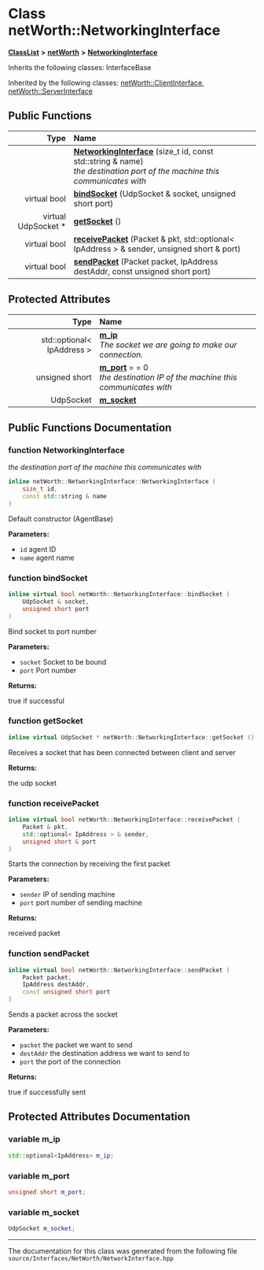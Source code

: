 

# Class netWorth::NetworkingInterface



[**ClassList**](annotated.md) **>** [**netWorth**](namespacenet_worth.md) **>** [**NetworkingInterface**](classnet_worth_1_1_networking_interface.md)








Inherits the following classes: InterfaceBase


Inherited by the following classes: [netWorth::ClientInterface](classnet_worth_1_1_client_interface.md),  [netWorth::ServerInterface](classnet_worth_1_1_server_interface.md)
































## Public Functions

| Type | Name |
| ---: | :--- |
|   | [**NetworkingInterface**](#function-networkinginterface) (size\_t id, const std::string & name) <br>_the destination port of the machine this communicates with_  |
| virtual bool | [**bindSocket**](#function-bindsocket) (UdpSocket & socket, unsigned short port) <br> |
| virtual UdpSocket \* | [**getSocket**](#function-getsocket) () <br> |
| virtual bool | [**receivePacket**](#function-receivepacket) (Packet & pkt, std::optional&lt; IpAddress &gt; & sender, unsigned short & port) <br> |
| virtual bool | [**sendPacket**](#function-sendpacket) (Packet packet, IpAddress destAddr, const unsigned short port) <br> |








## Protected Attributes

| Type | Name |
| ---: | :--- |
|  std::optional&lt; IpAddress &gt; | [**m\_ip**](#variable-m_ip)  <br>_The socket we are going to make our connection._  |
|  unsigned short | [**m\_port**](#variable-m_port)   = = 0<br>_the destination IP of the machine this communicates with_  |
|  UdpSocket | [**m\_socket**](#variable-m_socket)  <br> |




















## Public Functions Documentation




### function NetworkingInterface 

_the destination port of the machine this communicates with_ 
```C++
inline netWorth::NetworkingInterface::NetworkingInterface (
    size_t id,
    const std::string & name
) 
```



Default constructor (AgentBase) 

**Parameters:**


* `id` agent ID 
* `name` agent name 




        



### function bindSocket 


```C++
inline virtual bool netWorth::NetworkingInterface::bindSocket (
    UdpSocket & socket,
    unsigned short port
) 
```



Bind socket to port number 

**Parameters:**


* `socket` Socket to be bound 
* `port` Port number 



**Returns:**

true if successful 





        



### function getSocket 


```C++
inline virtual UdpSocket * netWorth::NetworkingInterface::getSocket () 
```



Receives a socket that has been connected between client and server 

**Returns:**

the udp socket 





        



### function receivePacket 


```C++
inline virtual bool netWorth::NetworkingInterface::receivePacket (
    Packet & pkt,
    std::optional< IpAddress > & sender,
    unsigned short & port
) 
```



Starts the connection by receiving the first packet 

**Parameters:**


* `sender` IP of sending machine 
* `port` port number of sending machine 



**Returns:**

received packet 





        



### function sendPacket 


```C++
inline virtual bool netWorth::NetworkingInterface::sendPacket (
    Packet packet,
    IpAddress destAddr,
    const unsigned short port
) 
```



Sends a packet across the socket 

**Parameters:**


* `packet` the packet we want to send 
* `destAddr` the destination address we want to send to 
* `port` the port of the connection 



**Returns:**

true if successfully sent 





        
## Protected Attributes Documentation




### variable m\_ip 

```C++
std::optional<IpAddress> m_ip;
```






### variable m\_port 

```C++
unsigned short m_port;
```






### variable m\_socket 

```C++
UdpSocket m_socket;
```




------------------------------
The documentation for this class was generated from the following file `source/Interfaces/NetWorth/NetworkInterface.hpp`

